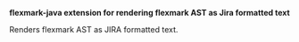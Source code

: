 **flexmark-java extension for rendering flexmark AST as Jira formatted text**

Renders flexmark AST as JIRA formatted text.
